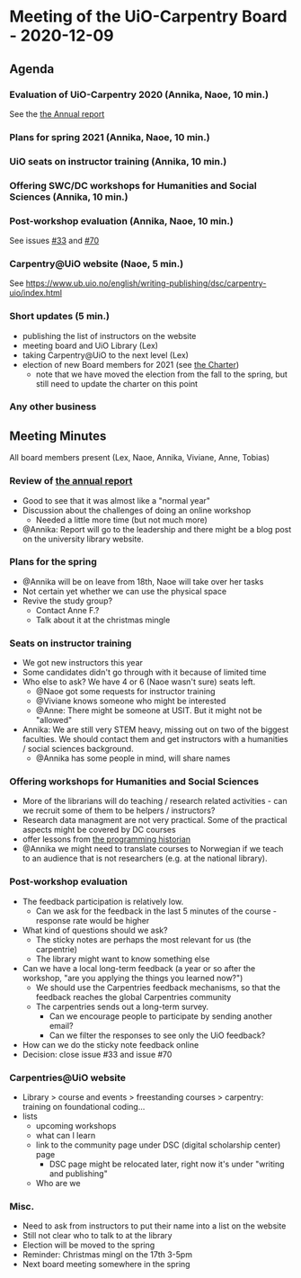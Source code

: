 # Meeting of the UiO-Carpentry Board - 2020-12-09

## Agenda

### Evaluation of UiO-Carpentry 2020 (Annika, Naoe, 10 min.)

See the [the Annual report](https://github.com/uio-carpentry/organisational/blob/master/reporting/report_carpentry-uio_2020.md)

### Plans for spring 2021 (Annika, Naoe, 10 min.)

### UiO seats on instructor training (Annika, 10 min.)

### Offering SWC/DC workshops for Humanities and Social Sciences (Annika, 10 min.)

### Post-workshop evaluation (Annika, Naoe, 10 min.)

See issues [#33](https://github.com/uio-carpentry/organisational/issues/33) and [#70](https://github.com/uio-carpentry/organisational/issues/70) 

### Carpentry\@UiO website (Naoe, 5 min.)

See https://www.ub.uio.no/english/writing-publishing/dsc/carpentry-uio/index.html

### Short updates (5 min.)

* publishing the list of instructors on the website
* meeting board and UiO Library (Lex)
* taking Carpentry@UiO to the next level (Lex)
* election of new Board members for 2021 (see [the Charter](https://governance.readthedocs.io/en/latest/charter.html#elections))
  * note that we have moved the election from the fall to the spring, but still need to update the charter on this point

### Any other business

## Meeting Minutes

All board members present (Lex, Naoe, Annika, Viviane, Anne, Tobias)

### Review of [the annual report](https://github.com/uio-carpentry/organisational/blob/master/reporting/report_carpentry-uio_2020.md)

- Good to see that it was almost like a "normal year"
- Discussion about the challenges of doing an online workshop 
    - Needed a little more time (but not much more)
- @Annika: Report will go to the leadership and there might be a blog post on the university library website.

### Plans for the spring

- @Annika will be on leave from 18th, Naoe will take over her tasks
- Not certain yet whether we can use the physical space
- Revive the study group? 
    - Contact Anne F.? 
    - Talk about it at the christmas mingle

### Seats on instructor training

- We got new instructors this year
- Some candidates didn't go through with it because of limited time
- Who else to ask? We have 4 or 6 (Naoe wasn't sure) seats left.
    - @Naoe got some requests for instructor training
    - @Viviane knows someone who might be interested
    - @Anne: There might be someone at USIT. But it might not be "allowed"
- Annika: We are still very STEM heavy, missing out on two of the biggest faculties. We should contact them and get instructors with a humanities / social sciences background.
    - @Annika has some people in mind, will share names

### Offering workshops for Humanities and Social Sciences

- More of the librarians will do teaching / research related activities - can we recruit some of them to be helpers / instructors?
- Research data managment are not very practical. Some of the practical aspects might be covered by DC courses
- offer lessons from [the programming historian](https://programminghistorian.org/)
- @Annika we might need to translate courses to Norwegian if we teach to an audience that is not researchers (e.g. at the national library).

### Post-workshop evaluation

- The feedback participation is relatively low.
    - Can we ask for the feedback in the last 5 minutes of the course - response rate would be higher 
- What kind of questions should we ask? 
    - The sticky notes are perhaps the most relevant for us (the carpentrie)
    - The library might want to know something else
- Can we have a local long-term feedback (a year or so after the workshop, "are you applying the things you learned now?")
    - We should use the Carpentries feedback mechanisms, so that the feedback reaches the global Carpentries community 
    - The carpentries sends out a long-term survey. 
        - Can we encourage people to participate by sending another email? 
        - Can we filter the responses to see only the UiO feedback?
- How can we do the sticky note feedback online
- Decision: close issue #33 and issue #70

### Carpentries@UiO website

- Library > course and events > freestanding courses > carpentry: training on foundational coding...
- lists 
    - upcoming workshops
    - what can I learn
    - link to the community page under DSC (digital scholarship center) page
        - DSC page might be relocated later, right now it's under "writing and publishing"
    - Who are we 

### Misc.

- Need to ask from instructors to put their name into a list on the website
- Still not clear who to talk to at the library
- Election will be moved to the spring
- Reminder: Christmas mingl on the 17th 3-5pm 
- Next board meeting somewhere in the spring

